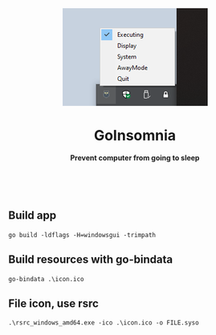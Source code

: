 <div align="center">
	<img src="assets/screenshot1.png" alt=""/>
	<h1>GoInsomnia</h1>
	<p>
		<b>Prevent computer from going to sleep</b>
	</p>
	<br>
	<br>
	<br>
</div>

Build app
---
````
go build -ldflags -H=windowsgui -trimpath
````

Build resources with go-bindata
---
````
go-bindata .\icon.ico
````

File icon, use rsrc 
---
````
.\rsrc_windows_amd64.exe -ico .\icon.ico -o FILE.syso
````
